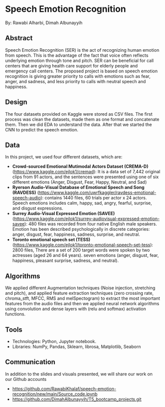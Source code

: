 # Speech Emotion Recognition
By: Rawabi Alharbi, Dimah Albunayyih

## Abstract
Speech Emotion Recognition (SER) is the act of recognizing human emotion from speech. This is the advantage of the fact that voice often reflects underlying emotion through tone and pitch. SER can be beneficial for call centers that are giving health care support for elderly people and emergency call centers. The proposed project is based on speech emotion recognition is giving greater priority to calls with emotions such as fear, anger, and sadness, and less priority to calls with neutral speech and happiness.

## Design
The four datasets provided on Kaggle were stored as CSV files. The first process was clean the datasets, made them as one format and concatenate them. Then we did EDA to understand the data. After that we started the CNN to predict the speech emotion.

## Data
In this project, we used four different datasets, which are:
* **Crowd-sourced Emotional Mutimodal Actors Dataset (CREMA-D)** (https://www.kaggle.com/ejlok1/cremad): It is a data set of 7,442 original clips from 91 actors, and the sentences were presented using one of six different emotions (Anger, Disgust, Fear, Happy, Neutral, and Sad)
* **Ryerson Audio-Visual Database of Emotional Speech and Song (RAVDESS)** (https://www.kaggle.com/uwrfkaggler/ravdess-emotional-speech-audio): contains 1440 files, 60 trials per actor x 24 actors. Speech emotions includes calm, happy, sad, angry, fearful, surprise, and disgust expressions. 
* **Surrey Audio-Visual Expressed Emotion (SAVEE)** (https://www.kaggle.com/ejlok1/surrey-audiovisual-expressed-emotion-savee): 480 files was recorded from four native English male speakers. Emotion has been described psychologically in discrete categories: anger, disgust, fear, happiness, sadness, surprise, and neutral.
* **Toronto emotional speech set (TESS)** (https://www.kaggle.com/ejlok1/toronto-emotional-speech-set-tess): 2800 files, There are a set of 200 target words were spoken by two actresses (aged 26 and 64 years). seven emotions (anger, disgust, fear, happiness, pleasant surprise, sadness, and neutral).

## Algorithms
We applied different Augmentation techniques (Noise injection, stretching and pitch), and applied feature extraction techniques (zero crossing rate, chroma_stft, MFCC, RMS and melSpectogram) to extract the most important features from the audio files and then we applied neural network algorithms using convolution and dense layers with (relu and softmax) activation functions.

## Tools
* Technologies: Python, Jupyter notebook.
* Libraries: NumPy, Pandas, Sklearn, librosa, Matplotlib, Seaborn

## Communication
In addition to the slides and visuals presented, we will share our work on our Github accounts
* https://github.com/RawabiKhalaf/speech-emotion-recognition/new/main/Source_code.ipynb
* https://github.com/DimahAlbunayyih/T5_bootcamp_projects.git
